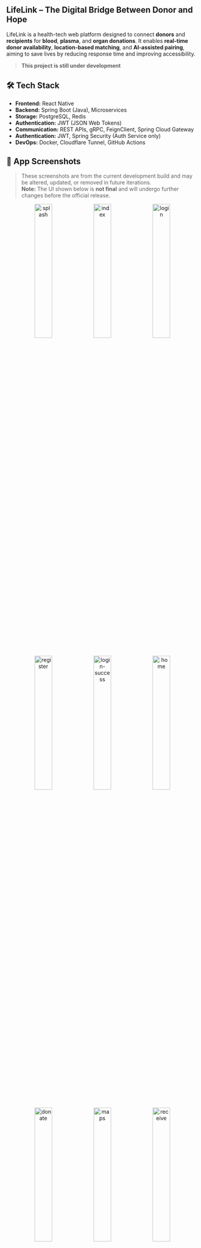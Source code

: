 ## LifeLink – The Digital Bridge Between Donor and Hope

LifeLink is a health-tech web platform designed to connect **donors** and **recipients** for **blood**, **plasma**, and **organ donations**. It enables **real-time donor availability**, **location-based matching**, and **AI-assisted pairing**, aiming to save lives by reducing response time and improving accessibility. 
> **This project is still under development**

## 🛠️ Tech Stack

- **Frontend:** React Native
- **Backend:** Spring Boot (Java), Microservices  
- **Storage:** PostgreSQL, Redis
- **Authentication:** JWT (JSON Web Tokens)
- **Communication:** REST APIs, gRPC, FeignClient, Spring Cloud Gateway
- **Authentication:** JWT, Spring Security (Auth Service only)
- **DevOps:** Docker, Cloudflare Tunnel, GitHub Actions

## 📸 App Screenshots

> These screenshots are from the current development build and may be altered, updated, or removed in future iterations.  
> **Note:** The UI shown below is **not final** and will undergo further changes before the official release.

<p align="center">
  <img src="https://github.com/user-attachments/assets/fb5c60aa-04d3-4a76-89ea-33cd731f4d77" width="30%" alt="splash"/>
  <img src="https://github.com/user-attachments/assets/f79e082b-dccc-4dee-afcf-54f1001ac756" width="30%" alt="index"/>
  <img src="https://github.com/user-attachments/assets/fde79f9e-f45c-4037-acd2-df26799b899a" width="30%" alt="login"/>
</p>
<p align="center">
  <img src="https://github.com/user-attachments/assets/8e155446-325e-4df5-a659-9abcb87568b2" width="30%" alt="register"/>
  <img src="https://github.com/user-attachments/assets/eab7aff5-4357-498a-894e-5bbc055db8b2" width="30%" alt="login-success"/>
  <img src="https://github.com/user-attachments/assets/eb382587-05d6-455c-83f3-45dadb566372" width="30%" alt="home"/>
</p>
<p align="center">
  <img src="https://github.com/user-attachments/assets/bd824c82-5aa7-4aed-b36b-b9d5827f46c8" width="30%" alt="donate"/>
  <img src="https://github.com/user-attachments/assets/19723101-95c2-4013-a8b6-fbc46881d116" width="30%" alt="maps"/>
  <img src="https://github.com/user-attachments/assets/f03e53dd-941f-458a-b849-d87fe6426317" width="30%" alt="receive"/>
</p>
<p align="center">
  <img src="https://github.com/user-attachments/assets/bdf7aa0e-0e7b-4906-9865-7ba3ad3143cb" width="30%" alt="profile"/>
  <img src="https://github.com/user-attachments/assets/eb5131c2-6e7d-4b38-ad3c-8a24b2d7fb1e" width="30%" alt="profile_reviews"/>
  <img src="https://github.com/user-attachments/assets/5a91ec3a-7cc2-4efe-a7b6-d5b62af3a618" width="30%" alt="profile_receive"/>
</p>
<p align="center">
  <img src="https://github.com/user-attachments/assets/b1e18d3f-2aff-48cb-8798-419fc6ff4bee" width="30%" alt="become-donor-1"/>
  <img src="https://github.com/user-attachments/assets/fcc716cb-dc17-451c-b73e-d29421be7735" width="30%" alt="become-donor-2"/>
  <img src="https://github.com/user-attachments/assets/bf97b891-50c9-42d1-956e-9c8c16d93a60" width="30%" alt="become-donor-3"/>
</p>
<p align="center">
  <img src="https://github.com/user-attachments/assets/2ac3bc75-ab3f-42e0-9087-bd42f54c8375" width="30%" alt="become-donor-with-details-1"/>
  <img src="https://github.com/user-attachments/assets/329acd81-d6c8-4565-8baf-4b5d729f0332" width="30%" alt="become-donor-with-details-2"/>
  <img src="https://github.com/user-attachments/assets/d56cf44c-57fa-4695-8cf5-82c6f209770b" width="30%" alt="become-donor-with-details-3"/>
</p>
<p align="center">
  <img src="https://github.com/user-attachments/assets/02cff71d-c20b-4d85-8a8e-3ccfc2986b7f" width="30%" alt="donor-success"/>
  <img src="https://github.com/user-attachments/assets/a13dd7ec-d158-47b3-8980-3602c8d7cbea" width="30%" alt="donorhub"/>
  <img src="https://github.com/user-attachments/assets/b3bfac4f-a3b3-4c0c-bc54-23b35373925b" width="30%" alt="donorhub-2"/>
</p>
<p align="center">
  <img src="https://github.com/user-attachments/assets/994cccb0-8ba9-495a-a2e5-887d3078a0c6" width="30%" alt="donate-screen-1"/>
  <img src="https://github.com/user-attachments/assets/46c3a254-a4e3-41ce-80fc-7b031aeeb5ae" width="30%" alt="donate-screen-2"/>
  <img src="https://github.com/user-attachments/assets/c0b2ae90-e86b-46ab-b92e-e5f138b6ea2a" width="30%" alt="donate-screen-3"/>
</p>
<p align="center">
  <img src="https://github.com/user-attachments/assets/d56a298c-e403-4d33-95d2-c15b9b9e9cec" width="30%" alt="donate-success"/>
  <img src="https://github.com/user-attachments/assets/b90bd9ef-b823-4371-95fb-818b37ed82b2" width="30%" alt="profile-donate-updated"/>
  <img src="https://github.com/user-attachments/assets/5ad7e06b-ba9c-46e5-b661-6a5e56f27136" width="30%" alt="become-recipient-1"/>
</p>
<p align="center">
  <img src="https://github.com/user-attachments/assets/622df0dc-9415-4213-a17a-4d08760363d7" width="30%" alt="become-recipient-2"/>
  <img src="https://github.com/user-attachments/assets/c17cd73a-5879-4de4-ab1b-c59272789299" width="30%" alt="become-recipient-3"/>
  <img src="https://github.com/user-attachments/assets/aa09c710-045b-48a4-ab72-2baa5dcff8a0" width="30%" alt="become-recipient-success"/>
</p>
<p align="center">
  <img src="https://github.com/user-attachments/assets/a6fbb2c3-20f5-42fc-83aa-8811648c4ef6" width="30%" alt="recipienr-request-1"/>
  <img src="https://github.com/user-attachments/assets/b429bbee-22dc-47ff-aa9f-9674fe82d145" width="30%" alt="recipienr-request-2"/>
  <img src="https://github.com/user-attachments/assets/43db6f23-623b-47a3-a50b-1ef1a47587d4" width="30%" alt="recipienthub"/>
</p>
<p align="center">
  <img src="https://github.com/user-attachments/assets/04872a4d-d906-401f-9edd-be88b82bb2e5" width="30%" alt="profile-recipient-updated"/>
  <img src="https://github.com/user-attachments/assets/4bf67290-d78e-49df-9dff-afe9185752c4" width="30%" alt="donation-status"/>
  <img src="https://github.com/user-attachments/assets/d73be18e-7679-4c19-b1da-2ac87a4ea190" width="30%" alt="logout"/>
</p>

## 🎯 Features

- 📍 **Location-Based Donor Matching**
- 🤖 **AI-Powered Smart Matching**
- 🩸 **Multi-Type Donation Support** (Blood, Plasma, Organs)
- 🗂️ **Detailed Donation and Recipient History**
- 🔐 **JWT Authentication with OTP Login & Forgot Password**
- 📱 **Cross-Platform Mobile App with React Native**
- 🧠 **AI Chatbot Integration** *(Planned)*
- 📦 **Dockerized Microservices**
- 🔁 **Event-Driven Communication (Kafka planned)**
- 🧾 **Role-Based Access Control via AOP Annotations**
- 🛡️ **API Gateway for Central Routing & Security**
